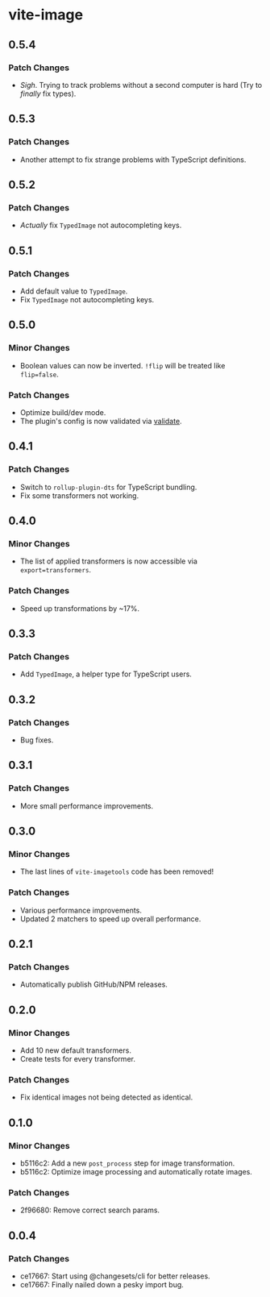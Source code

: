 # vite-image

## 0.5.4

### Patch Changes

- _Sigh_. Trying to track problems without a second computer is hard (Try to _finally_ fix types).

## 0.5.3

### Patch Changes

- Another attempt to fix strange problems with TypeScript definitions.

## 0.5.2

### Patch Changes

- _Actually_ fix `TypedImage` not autocompleting keys.

## 0.5.1

### Patch Changes

- Add default value to `TypedImage`.
- Fix `TypedImage` not autocompleting keys.

## 0.5.0

### Minor Changes

- Boolean values can now be inverted. `!flip` will be treated like `flip=false`.

### Patch Changes

- Optimize build/dev mode.
- The plugin's config is now validated via [validate](https://npmjs.org/package/validate).

## 0.4.1

### Patch Changes

- Switch to `rollup-plugin-dts` for TypeScript bundling.
- Fix some transformers not working.

## 0.4.0

### Minor Changes

- The list of applied transformers is now accessible via `export=transformers`.

### Patch Changes

- Speed up transformations by ~17%.

## 0.3.3

### Patch Changes

- Add `TypedImage`, a helper type for TypeScript users.

## 0.3.2

### Patch Changes

- Bug fixes.

## 0.3.1

### Patch Changes

- More small performance improvements.

## 0.3.0

### Minor Changes

- The last lines of `vite-imagetools` code has been removed!

### Patch Changes

- Various performance improvements.
- Updated 2 matchers to speed up overall performance.

## 0.2.1

### Patch Changes

- Automatically publish GitHub/NPM releases.

## 0.2.0

### Minor Changes

- Add 10 new default transformers.
- Create tests for every transformer.

### Patch Changes

- Fix identical images not being detected as identical.

## 0.1.0

### Minor Changes

- b5116c2: Add a new `post_process` step for image transformation.
- b5116c2: Optimize image processing and automatically rotate images.

### Patch Changes

- 2f96680: Remove correct search params.

## 0.0.4

### Patch Changes

- ce17667: Start using @changesets/cli for better releases.
- ce17667: Finally nailed down a pesky import bug.

